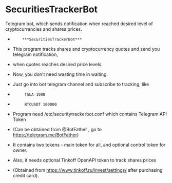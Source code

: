 # SecuritiesTrackerBot
Telegram bot, which sends notification when reached desired level of cryptocurrencies and shares prices.


 *         ***SecuritiesTrackerBot***
  
 * This program tracks shares and cryptocurrency quotes and send you telegram notification,
 * when quotes reaches desired price levels.
 * Now, you don't need wasting time in waiting.
 * Just go into bot telegram channel and subscribe to tracking, like
 *          TSLA 1000
 *          BTCUSDT 100000
  
 * Program need /etc/securitytrackerbot.conf which contains Telegram API Token
 * (Can be obtained from @BotFather , go to https://telegram.me/BotFather)
 * It contains two tokens - main token for all, and optional control token for owner.
  
 * Also, it needs optional Tinkoff OpenAPI token to track shares prices
 * (Obtained from https://www.tinkoff.ru/invest/settings/ after purchasing credit card).
 
